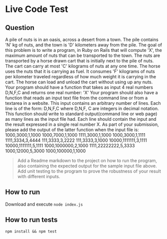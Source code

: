 # Live Code Test

## Question

A pile of nuts is in an oasis, across a desert from a town. The pile contains 'N' kg of
nuts, and the town is 'D' kilometers away from the pile.
The goal of this problem is to write a program, in Ruby on Rails that will compute 'X', the
maximum amount of nuts that can be transported to the town.
The nuts are transported by a horse drawn cart that is initially next to the pile of nuts. The cart
can carry at most 'C' kilograms of nuts at any one time. The horse uses the nuts that it is
carrying as fuel. It consumes 'F' kilograms of nuts per kilometer traveled regardless of how
much weight it is carrying in the cart. The horse can load and unload the cart without using up
any nuts.
Your program should have a function that takes as input 4 real numbers D,N,F,C and returns
one real number: 'X'
Your program should also have a function that reads an input text file from the command line or
from a textarea in a website. This input contains an arbitrary number of lines. Each line is of the
form: D,N,F,C where D,N,F, C are integers in decimal notation. This function should write to
standard output(command line or web page) as many lines as the input file had. Each line
should contain the input and the result expressed in a single real number X.
As part of your submission, please add the output of the latter function when the input file is:
1000,3000,1,1000
1000,7000,1,1000
1111,3000,1,1000
1000,3000,1,1111
1111,3334,3,4444
111,3333,3,2222
111,3333,3,1000
10000,1111111,3,1111
10000,1111111,5,1111
1000,1000000,2,1000
1111,22222222,5,3333
1000,12000,5,3000
1000,100000,1,1000
>Add a Readme markdown to the project on how to run the program, also containing the
expected output for the sample input file above.
>Add unit testing to the program to prove the robustness of your result with different inputs.

## How to run
Download and execute `node index.js`

## How to run tests
`npm install && npm test`